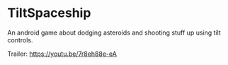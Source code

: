 # TiltSpaceship
An android game about dodging asteroids and shooting stuff up using tilt controls.

Trailer: https://youtu.be/7r8eh88e-eA 
